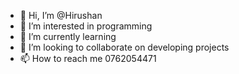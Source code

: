 - 👋 Hi, I’m @Hirushan
- 👀 I’m interested in programming
- 🌱 I’m currently learning 
- 💞️ I’m looking to collaborate on developing projects
- 📫 How to reach me 0762054471

<!---
EAHirushan/EAHirushan is a ✨ special ✨ repository because its `README.md` (this file) appears on your GitHub profile.
You can click the Preview link to take a look at your changes.
--->
